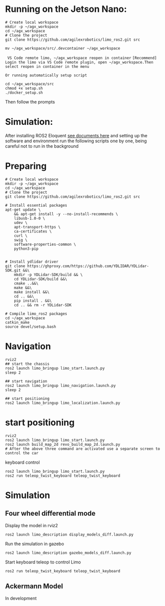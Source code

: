 # Running on the Jetson Nano:
```shell
# Create local workspace
mkdir -p ~/agx_workspace
cd ~/agx_workspace
# Clone the project
git clone https://github.com/agilexrobotics/limo_ros2.git src

mv ~/agx_workspace/src/.devcontainer ~/agx_workspace
```
`` VS Code remote limo, ~/agx_workspace reopen in container``
 ``[Recommend] Login the limo via VS Code remote plugin, open ~/agx_workspace.Then select reopen in container in the menu``



``Or running automatically setup script``
```shell
cd ~/agx_workspace/src
chmod +x setup.sh
./docker_setup.sh
```
Then follow the prompts

# Simulation:
After installing ROS2 Eloquent [see documents here](docs/README.md) and setting up the software and environment run the following scripts one by one, being careful not to run in the background

# Preparing
```shell
# Create local workspace
mkdir -p ~/agx_workspace
cd ~/agx_workspace
# Clone the project
git clone https://github.com/agilexrobotics/limo_ros2.git src

# Install essential packages
apt-get update \
    && apt-get install -y --no-install-recommends \	
    libusb-1.0-0 \
    udev \
    apt-transport-https \
    ca-certificates \
    curl \
    swig \
    software-properties-common \
    python3-pip


# Install ydlidar driver
git clone https://ghproxy.com/https://github.com/YDLIDAR/YDLidar-SDK.git &&\
    mkdir -p YDLidar-SDK/build && \
    cd YDLidar-SDK/build &&\
    cmake ..&&\
    make &&\
    make install &&\
    cd .. &&\
    pip install . &&\
    cd .. && rm -r YDLidar-SDK 

# Compile limo_ros2 packages
cd ~/agx_workspace
catkin_make
source devel/setup.bash
```

# Navigation

```shell
rviz2
## start the chassis
ros2 launch limo_bringup limo_start.launch.py
sleep 2

## start navigation
ros2 launch limo_bringup limo_navigation.launch.py
sleep 2

## start positioning
ros2 launch limo_bringup limo_localization.launch.py
```

# start positioning

```shell
rviz2
ros2 launch limo_bringup limo_start.launch.py
ros2 launch build_map_2d revo_build_map_2d.launch.py
# After the above three command are activated use a separate screen to control the car
```


 keyboard control

```shell
ros2 launch limo_bringup limo_start.launch.py
ros2 run teleop_twist_keyboard teleop_twist_keyboard
```

# Simulation

##  Four wheel differential mode

Display the model in rviz2

```
ros2 launch limo_description display_models_diff.launch.py 
```

Run the simulation in gazebo

```
ros2 launch limo_description gazebo_models_diff.launch.py 
```

Start keyboard teleop to control Limo

```
ros2 run teleop_twist_keyboard teleop_twist_keyboard
```

## Ackermann Model

In development





